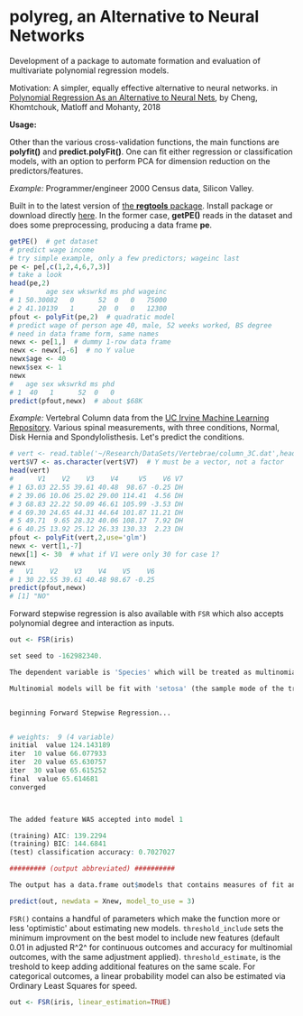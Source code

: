 # polyreg, an Alternative to Neural Networks

Development of a package to automate formation and evaluation of
multivariate polynomial regression models.  

Motivation:  A simpler, equally effective alternative to neural
networks.  in [Polynomial Regression As an Alternative to Neural 
Nets](https://arxiv.org/abs/1806.06850), by Cheng, Khomtchouk, 
Matloff and Mohanty, 2018

**Usage:**

Other than the various cross-validation functions, the main functions
are **polyfit()** and **predict.polyFit()**.  One can fit either
regression or classification models, with an option to perform PCA for
dimension reduction on the predictors/features.

*Example:* Programmer/engineer 2000 Census data, Silicon Valley.  

Built in to the latest version of [the **regtools**
package](https://github.com/matloff/regtools).  Install package or
download directly 
[here](https://github.com/matloff/regtools/raw/master/data/prgeng.txt).
In the former case, **getPE()** reads in the dataset and does some
preprocessing, producing a data frame **pe**.

``` r
getPE()  # get dataset 
# predict wage income
# try simple example, only a few predictors; wageinc last
pe <- pe[,c(1,2,4,6,7,3)]
# take a look
head(pe,2)
#        age sex wkswrkd ms phd wageinc
# 1 50.30082   0      52  0   0   75000
# 2 41.10139   1      20  0   0   12300
pfout <- polyFit(pe,2)  # quadratic model
# predict wage of person age 40, male, 52 weeks worked, BS degree
# need in data frame form, same names
newx <- pe[1,]  # dummy 1-row data frame
newx <- newx[,-6]  # no Y value
newx$age <- 40
newx$sex <- 1
newx
#   age sex wkswrkd ms phd
# 1  40   1      52  0   0
predict(pfout,newx)  # about $68K
```

*Example:* Vertebral Column data from the [UC Irvine Machine
Learning Repository](https://archive.ics.uci.edu/ml/datasets/Vertebral+Column).
Various spinal measurements, with three conditions, Normal, 
Disk Hernia and Spondylolisthesis.  Let's predict the conditions.

``` r
# vert <- read.table('~/Research/DataSets/Vertebrae/column_3C.dat',header=FALSE)
vert$V7 <- as.character(vert$V7)  # Y must be a vector, not a factor
head(vert)
#      V1    V2    V3    V4     V5    V6 V7
# 1 63.03 22.55 39.61 40.48  98.67 -0.25 DH
# 2 39.06 10.06 25.02 29.00 114.41  4.56 DH
# 3 68.83 22.22 50.09 46.61 105.99 -3.53 DH
# 4 69.30 24.65 44.31 44.64 101.87 11.21 DH
# 5 49.71  9.65 28.32 40.06 108.17  7.92 DH
# 6 40.25 13.92 25.12 26.33 130.33  2.23 DH
pfout <- polyFit(vert,2,use='glm')
newx <- vert[1,-7]
newx[1] <- 30  # what if V1 were only 30 for case 1?
newx
#   V1    V2    V3    V4    V5    V6
# 1 30 22.55 39.61 40.48 98.67 -0.25
predict(pfout,newx)
# [1] "NO"
```
Forward stepwise regression is also available with `FSR` which also accepts polynomial degree and interaction as inputs. 

```r
out <- FSR(iris)

set seed to -162982340.

The dependent variable is 'Species' which will be treated as multinomial.  The data contains 150 observations (N_train == 113 and N_test == 37), which were split using seed -162982340. The data contains 4 continuous features and 2 dummy variables. Between 6 and 105 models will be estimated. Each model will add a feature, which will be included in subsequent models if it explains at least an additional 0.01 of variance out-of-sample (after adjusting for the additional term on [0, 1]).

Multinomial models will be fit with 'setosa' (the sample mode of the training data) as the reference category.


beginning Forward Stepwise Regression...


# weights:  9 (4 variable)
initial  value 124.143189 
iter  10 value 66.077933
iter  20 value 65.630757
iter  30 value 65.615252
final  value 65.614681 
converged



The added feature WAS accepted into model 1 

(training) AIC: 139.2294 
(training) BIC: 144.6841 
(test) classification accuracy: 0.7027027 

######### (output abbreviated) ##########

The output has a data.frame out$models that contains measures of fit and information about each model, such as the formula call. The output is also a nested list such that if the output is called 'out', out$model1, out$model2, and so on, contain further metadata. The predict method will automatically use the model with the best validated fit but individual models can also be selected like so:

predict(out, newdata = Xnew, model_to_use = 3) 

```
`FSR()` contains a handful of parameters which make the function more or less 'optimistic' about estimating new models. `threshold_include` sets the minimum improvment on the best model to include new features (default 0.01 in adjusted R^2^ for continuous outcomes and accuracy for multinomial outcomes, with the same adjustment applied). `threshold_estimate`, is the treshold to keep adding additional features on the same scale. For categorical outcomes, a linear probability model can also be estimated via Ordinary Least Squares for speed.

```r
out <- FSR(iris, linear_estimation=TRUE)
```

